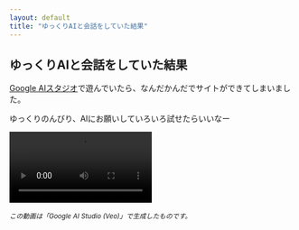 ```yaml
---
layout: default
title: "ゆっくりAIと会話をしていた結果"
---
```


<article class="post-content">
  <h2>ゆっくりAIと会話をしていた結果</h2>

  <p><a href="https://aistudio.google.com/">Google AIスタジオ</a>で遊んでいたら、なんだかんだでサイトができてしまいました。</p>
  <p>ゆっくりのんびり、AIにお願いしていろいろ試せたらいいなー</p>
  
  <video width="50%" controls>
    <source src="/video_generation1.mp4" type="video/mp4">
    お使いのブラウザは動画の再生に対応していません。
  </video>
  
  <p><small><em>この動画は「Google AI Studio (Veo)」で生成したものです。</em></small></p>
</article>
